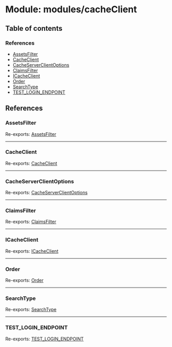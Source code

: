 # Module: modules/cacheClient

## Table of contents

### References

- [AssetsFilter](modules_cacheClient.md#assetsfilter)
- [CacheClient](modules_cacheClient.md#cacheclient)
- [CacheServerClientOptions](modules_cacheClient.md#cacheserverclientoptions)
- [ClaimsFilter](modules_cacheClient.md#claimsfilter)
- [ICacheClient](modules_cacheClient.md#icacheclient)
- [Order](modules_cacheClient.md#order)
- [SearchType](modules_cacheClient.md#searchtype)
- [TEST\_LOGIN\_ENDPOINT](modules_cacheClient.md#test_login_endpoint)

## References

### AssetsFilter

Re-exports: [AssetsFilter](modules_cacheClient_cacheClient_types.md#assetsfilter)

___

### CacheClient

Re-exports: [CacheClient](../classes/modules_cacheClient_cacheClient_service.CacheClient.md)

___

### CacheServerClientOptions

Re-exports: [CacheServerClientOptions](../interfaces/modules_cacheClient_cacheClient_types.CacheServerClientOptions.md)

___

### ClaimsFilter

Re-exports: [ClaimsFilter](modules_cacheClient_cacheClient_types.md#claimsfilter)

___

### ICacheClient

Re-exports: [ICacheClient](../interfaces/modules_cacheClient_ICacheClient.ICacheClient.md)

___

### Order

Re-exports: [Order](../enums/modules_cacheClient_cacheClient_types.Order.md)

___

### SearchType

Re-exports: [SearchType](../enums/modules_cacheClient_cacheClient_types.SearchType.md)

___

### TEST\_LOGIN\_ENDPOINT

Re-exports: [TEST\_LOGIN\_ENDPOINT](modules_cacheClient_cacheClient_types.md#test_login_endpoint)
